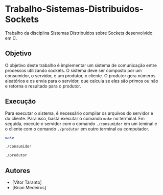# Trabalho-Sistemas-Distribuidos-Sockets
Trabalho da disciplina Sistemas Distribuídos sobre Sockets desenvolvido em C.

## Objetivo
O objetivo deste trabalho é implementar um sistema de comunicação entre processos utilizando sockets. O sistema deve ser composto por um consumidor, o servidor, e um produtor, o cliente. O produtor gera números aleatórios e os envia para o servidor, que calcula se eles são primos ou não e retorna o resultado para o produtor.

## Execução
Para executar o sistema, é necessário compilar os arquivos do servidor e do cliente. Para isso, basta executar o comando `make` no terminal. Em seguida, execute o servidor com o comando `./consumidor` em um teminal e o cliente com o comando `./produtor` em outro terminal ou computador.

```bash
make
```

```bash
./consumidor
```

```bash
./produtor
```

## Autores
- [Vitor Taranto]
- [Brian Medeiros]

